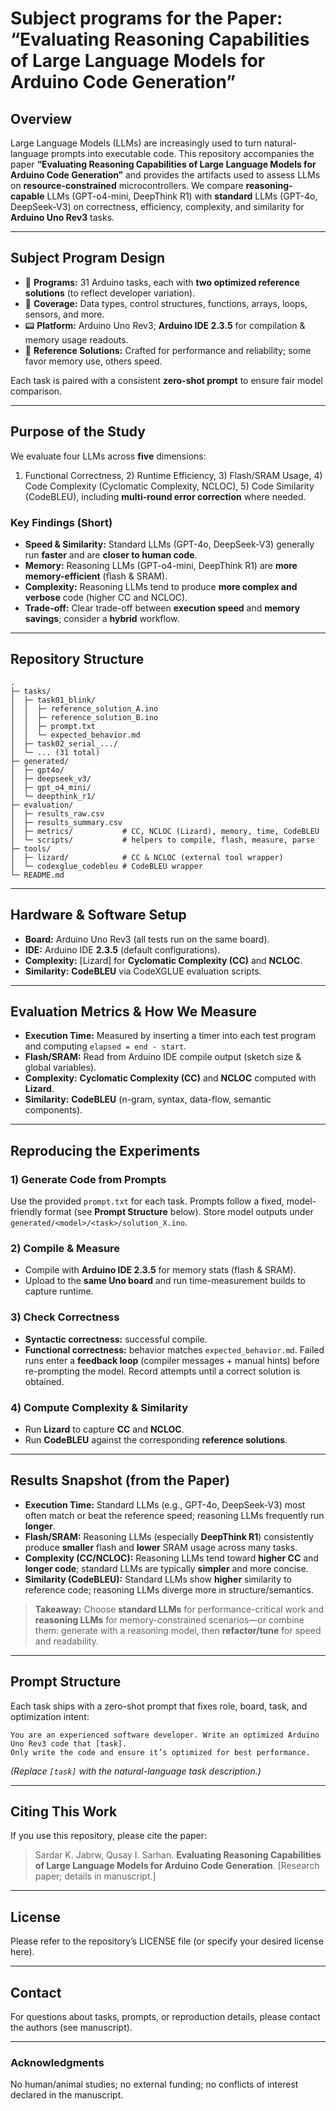 # Subject programs for the Paper: “Evaluating Reasoning Capabilities of Large Language Models for Arduino Code Generation”

## Overview
Large Language Models (LLMs) are increasingly used to turn natural-language prompts into executable code. This repository accompanies the paper **“Evaluating Reasoning Capabilities of Large Language Models for Arduino Code Generation”** and provides the artifacts used to assess LLMs on **resource-constrained** microcontrollers. We compare **reasoning-capable** LLMs (GPT-o4-mini, DeepThink R1) with **standard** LLMs (GPT-4o, DeepSeek-V3) on correctness, efficiency, complexity, and similarity for **Arduino Uno Rev3** tasks.

---

## Subject Program Design
- 🧩 **Programs:** 31 Arduino tasks, each with **two optimized reference solutions** (to reflect developer variation).
- 🧠 **Coverage:** Data types, control structures, functions, arrays, loops, sensors, and more.
- 📟 **Platform:** Arduino Uno Rev3; **Arduino IDE 2.3.5** for compilation & memory usage readouts.
- 🔧 **Reference Solutions:** Crafted for performance and reliability; some favor memory use, others speed.

Each task is paired with a consistent **zero-shot prompt** to ensure fair model comparison.

---

## Purpose of the Study
We evaluate four LLMs across **five** dimensions:  
1) Functional Correctness, 2) Runtime Efficiency, 3) Flash/SRAM Usage, 4) Code Complexity (Cyclomatic Complexity, NCLOC), 5) Code Similarity (CodeBLEU), including **multi-round error correction** where needed.

### Key Findings (Short)
- **Speed & Similarity:** Standard LLMs (GPT-4o, DeepSeek-V3) generally run **faster** and are **closer to human code**.  
- **Memory:** Reasoning LLMs (GPT-o4-mini, DeepThink R1) are **more memory-efficient** (flash & SRAM).  
- **Complexity:** Reasoning LLMs tend to produce **more complex and verbose** code (higher CC and NCLOC).  
- **Trade-off:** Clear trade-off between **execution speed** and **memory savings**; consider a **hybrid** workflow.

---

## Repository Structure
```
.
├─ tasks/
│  ├─ task01_blink/
│  │  ├─ reference_solution_A.ino
│  │  ├─ reference_solution_B.ino
│  │  ├─ prompt.txt
│  │  └─ expected_behavior.md
│  ├─ task02_serial_.../
│  └─ ... (31 total)
├─ generated/
│  ├─ gpt4o/
│  ├─ deepseek_v3/
│  ├─ gpt_o4_mini/
│  └─ deepthink_r1/
├─ evaluation/
│  ├─ results_raw.csv
│  ├─ results_summary.csv
│  ├─ metrics/           # CC, NCLOC (Lizard), memory, time, CodeBLEU
│  └─ scripts/           # helpers to compile, flash, measure, parse
├─ tools/
│  ├─ lizard/            # CC & NCLOC (external tool wrapper)
│  └─ codexglue_codebleu # CodeBLEU wrapper
└─ README.md
```

---

## Hardware & Software Setup
- **Board:** Arduino Uno Rev3 (all tests run on the same board).  
- **IDE:** Arduino IDE **2.3.5** (default configurations).  
- **Complexity:** [Lizard] for **Cyclomatic Complexity (CC)** and **NCLOC**.  
- **Similarity:** **CodeBLEU** via CodeXGLUE evaluation scripts.

---

## Evaluation Metrics & How We Measure
- **Execution Time:** Measured by inserting a timer into each test program and computing `elapsed = end - start`.  
- **Flash/SRAM:** Read from Arduino IDE compile output (sketch size & global variables).  
- **Complexity:** **Cyclomatic Complexity (CC)** and **NCLOC** computed with **Lizard**.  
- **Similarity:** **CodeBLEU** (n-gram, syntax, data-flow, semantic components).

---

## Reproducing the Experiments

### 1) Generate Code from Prompts
Use the provided `prompt.txt` for each task. Prompts follow a fixed, model-friendly format (see **Prompt Structure** below). Store model outputs under `generated/<model>/<task>/solution_X.ino`.

### 2) Compile & Measure
- Compile with **Arduino IDE 2.3.5** for memory stats (flash & SRAM).  
- Upload to the **same Uno board** and run time-measurement builds to capture runtime.

### 3) Check Correctness
- **Syntactic correctness:** successful compile.  
- **Functional correctness:** behavior matches `expected_behavior.md`. Failed runs enter a **feedback loop** (compiler messages + manual hints) before re-prompting the model. Record attempts until a correct solution is obtained.

### 4) Compute Complexity & Similarity
- Run **Lizard** to capture **CC** and **NCLOC**.  
- Run **CodeBLEU** against the corresponding **reference solutions**.

---

## Results Snapshot (from the Paper)
- **Execution Time:** Standard LLMs (e.g., GPT-4o, DeepSeek-V3) most often match or beat the reference speed; reasoning LLMs frequently run **longer**.  
- **Flash/SRAM:** Reasoning LLMs (especially **DeepThink R1**) consistently produce **smaller** flash and **lower** SRAM usage across many tasks.  
- **Complexity (CC/NCLOC):** Reasoning LLMs tend toward **higher CC** and **longer code**; standard LLMs are typically **simpler** and more concise.  
- **Similarity (CodeBLEU):** Standard LLMs show **higher** similarity to reference code; reasoning LLMs diverge more in structure/semantics.

> **Takeaway:** Choose **standard LLMs** for performance-critical work and **reasoning LLMs** for memory-constrained scenarios—or combine them: generate with a reasoning model, then **refactor/tune** for speed and readability.

---

## Prompt Structure
Each task ships with a zero-shot prompt that fixes role, board, task, and optimization intent:

```
You are an experienced software developer. Write an optimized Arduino Uno Rev3 code that [task].
Only write the code and ensure it’s optimized for best performance.
```
*(Replace `[task]` with the natural-language task description.)*

---

## Citing This Work
If you use this repository, please cite the paper:

> Sardar K. Jabrw, Qusay I. Sarhan. **Evaluating Reasoning Capabilities of Large Language Models for Arduino Code Generation**. [Research paper; details in manuscript.]

---

## License
Please refer to the repository’s LICENSE file (or specify your desired license here).

---

## Contact
For questions about tasks, prompts, or reproduction details, please contact the authors (see manuscript).

---

### Acknowledgments
No human/animal studies; no external funding; no conflicts of interest declared in the manuscript.
